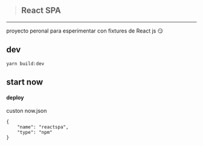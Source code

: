 > ## React SPA

---
proyecto peronal para esperimentar con fixtures de React js :smirk:


## dev

```
yarn build:dev
```

## start now

#### deploy 
custon now.json

```
{
    "name": "reactspa",
    "type": "npm"
}
```





